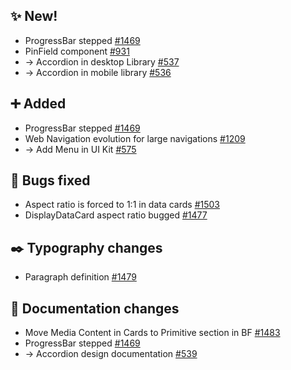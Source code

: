 ## ✨ New!

- ProgressBar stepped [#1469](https://github.com/Telefonica/mistica-design/issues/1469)
- PinField component [#931](https://github.com/Telefonica/mistica-design/issues/931)
- → Accordion in desktop Library [#537](https://github.com/Telefonica/mistica-design/issues/537)
- → Accordion in mobile library [#536](https://github.com/Telefonica/mistica-design/issues/536)

## ➕ Added

- ProgressBar stepped [#1469](https://github.com/Telefonica/mistica-design/issues/1469)
- Web Navigation evolution for large navigations [#1209](https://github.com/Telefonica/mistica-design/issues/1209)
- → Add Menu in UI Kit [#575](https://github.com/Telefonica/mistica-design/issues/575)

## 🐞 Bugs fixed

- Aspect ratio is forced to 1:1 in data cards [#1503](https://github.com/Telefonica/mistica-design/issues/1503)
- DisplayDataCard aspect ratio bugged [#1477](https://github.com/Telefonica/mistica-design/issues/1477)

## ✒️ Typography changes

- Paragraph definition [#1479](https://github.com/Telefonica/mistica-design/issues/1479)

## 📒 Documentation changes

- Move Media Content in Cards to Primitive section in BF [#1483](https://github.com/Telefonica/mistica-design/issues/1483)
- ProgressBar stepped [#1469](https://github.com/Telefonica/mistica-design/issues/1469)
- → Accordion design documentation [#539](https://github.com/Telefonica/mistica-design/issues/539)
